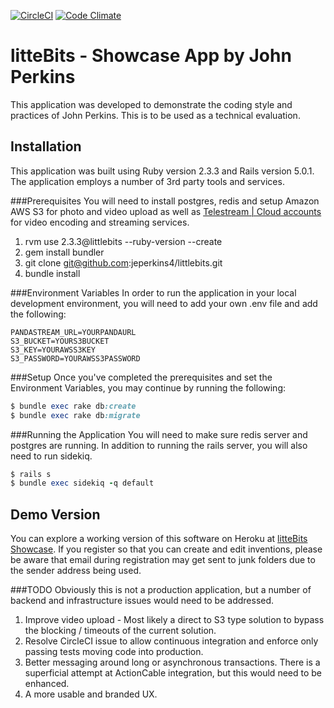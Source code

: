 [![CircleCI](https://circleci.com/gh/jeperkins4/littlebits/tree/develop.svg?style=shield&circle-token=:circle-token)](https://circleci.com/gh/jeperkins4/littlebits/tree/develop)
[![Code Climate](https://codeclimate.com/repos/5882322acafcb50053000704/badges/4e3e85e07f4ae2943fe3/gpa.svg)](https://codeclimate.com/repos/5882322acafcb50053000704/feed)
# litteBits - Showcase App by John Perkins

This application was developed to demonstrate the coding style and practices of John Perkins.  This is to be used as a technical evaluation.

Installation
-----------
This application was built using Ruby version 2.3.3 and Rails version 5.0.1.  The application employs a number of 3rd party tools and services.

###Prerequisites
You will need to install postgres, redis and setup Amazon AWS S3 for photo and video upload as well as [Telestream | Cloud accounts](http://www.telestream.net/) for video encoding and streaming services.

1. rvm use 2.3.3@littlebits --ruby-version --create
2. gem install bundler
3. git clone git@github.com:jeperkins4/littlebits.git
4. bundle install

###Environment Variables
In order to run the application in your local development environment, you will need to add your own .env file and add the following:

```shell
PANDASTREAM_URL=YOURPANDAURL
S3_BUCKET=YOURS3BUCKET
S3_KEY=YOURAWSS3KEY
S3_PASSWORD=YOURAWSS3PASSWORD
```

###Setup
Once you've completed the prerequisites and set the Environment Variables, you may continue by running the following:

```ruby
$ bundle exec rake db:create
$ bundle exec rake db:migrate
```

###Running the Application
You will need to make sure redis server and postgres are running.  In addition to running the rails server, you will also need to run sidekiq.

```ruby
$ rails s
$ bundle exec sidekiq -q default
```

Demo Version
-----------
You can explore a working version of this software on Heroku at [litteBits Showcase](http://littlebits-showcase.herokuapp.com).  If you register so that you can create and edit inventions, please be aware that email during registration may get sent to junk folders due to the sender address being used.

###TODO
Obviously this is not a production application, but a number of backend and infrastructure issues would need to be addressed.
1. Improve video upload - Most likely a direct to S3 type solution to bypass the blocking / timeouts of the current solution.
2. Resolve CircleCI issue to allow continuous integration and enforce only passing tests moving code into production.
3. Better messaging around long or asynchronous transactions.  There is a superficial attempt at ActionCable integration, but this would need to be enhanced.
4. A more usable and branded UX.

